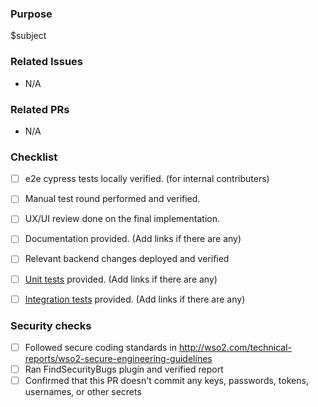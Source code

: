 <!-- PLEASE NOTE THAT IT'S MANDATORY TO FILL IN THE PULL REQUEST TEMPLATE WHEN SUBMITTING PULL REQUESTS. DO NOT ERASE THE PR TEMPLATE. -->

### Purpose
<!-- Describe the problem, feature, improvement or the change introduces by the PR briefly. Add screenshots/GIFs if UI/UX changes are introduced. -->

$subject

### Related Issues
<!-- Mention the **PUBLIC** issue/s related to the pull request -->
- N/A

### Related PRs
<!-- Mention the related **PUBLIC** pull requests -->
- N/A

### Checklist
- [ ] e2e cypress tests locally verified. (for internal contributers)

<!-- Add any relevant comments -->


- [ ] Manual test round performed and verified.

<!-- Add any relevant comments -->


- [ ] UX/UI review done on the final implementation.

<!-- Add any relevant comments -->


- [ ] Documentation provided. (Add links if there are any)

<!-- Add any relevant comments -->


- [ ] Relevant backend changes deployed and verified

<!-- Add any relevant comments -->


- [ ] [Unit tests](/docs/testing/UNIT_TESTING.md) provided. (Add links if there are any)

<!-- Add any relevant comments -->


- [ ] [Integration tests](https://github.com/wso2/product-is/tree/master/modules/integration) provided. (Add links if there are any)

<!-- Add any relevant comments -->


### Security checks
- [ ] Followed secure coding standards in http://wso2.com/technical-reports/wso2-secure-engineering-guidelines
- [ ] Ran FindSecurityBugs plugin and verified report
- [ ] Confirmed that this PR doesn't commit any keys, passwords, tokens, usernames, or other secrets
